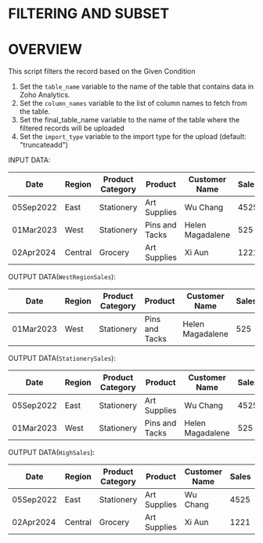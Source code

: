 # FILTERING AND SUBSET

# OVERVIEW
This script filters the record based on the Given Condition

1. Set the `table_name` variable to the name of the table that contains data in Zoho Analytics.
2. Set the `column_names` variable to the list of column names to fetch from the table.
3. Set the final_table_name variable to the name of the table where the filtered records will be uploaded
4. Set the `import_type` variable to the import type for the upload (default: "truncateadd")

INPUT DATA:

| Date       | Region | Product Category | Product         | Customer Name    | Sales | Cost |
|------------|--------|------------------|-----------------|------------------|-------|------|
| 05Sep2022  | East   | Stationery       | Art Supplies    | Wu Chang         | 4525  | 123  |
| 01Mar2023  | West   | Stationery       | Pins and Tacks  | Helen Magadalene | 525   | 143  |
| 02Apr2024  | Central| Grocery          | Art Supplies    | Xi Aun           | 1221  | 144  |


OUTPUT DATA(`WestRegionSales`):

| Date       | Region | Product Category | Product         | Customer Name    | Sales | Cost |
|------------|--------|------------------|-----------------|------------------|-------|------|
| 01Mar2023  | West   | Stationery       | Pins and Tacks  | Helen Magadalene | 525   | 143  |


OUTPUT DATA(`StationerySales`):

| Date       | Region | Product Category | Product         | Customer Name    | Sales | Cost |
|------------|--------|------------------|-----------------|------------------|-------|------|
| 05Sep2022  | East   | Stationery       | Art Supplies    | Wu Chang         | 4525  | 123  |
| 01Mar2023  | West   | Stationery       | Pins and Tacks  | Helen Magadalene | 525   | 143  |



OUTPUT DATA(`HighSales`):

| Date       | Region  | Product Category | Product         | Customer Name | Sales | Cost |
|------------|---------|------------------|-----------------|---------------|-------|------|
| 05Sep2022  | East    | Stationery       | Art Supplies    | Wu Chang      | 4525  | 123  |
| 02Apr2024  | Central | Grocery          | Art Supplies    | Xi Aun        | 1221  | 144  |






